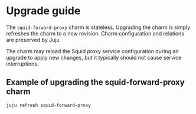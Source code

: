 # Upgrade guide

The `squid-forward-proxy` charm is stateless. Upgrading the charm is
simply refreshes the charm to a new revision. Charm configuration and
relations are preserved by Juju.

The charm may reload the Squid proxy service configuration during an
upgrade to apply new changes, but it typically should not cause service
interruptions.

## Example of upgrading the squid-forward-proxy charm

```bash
juju refresh squid-forward-proxy
```
